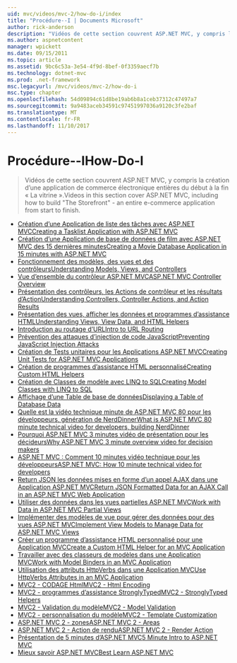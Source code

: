```yaml
---
uid: mvc/videos/mvc-2/how-do-i/index
title: "Procédure--I | Documents Microsoft"
author: rick-anderson
description: "Vidéos de cette section couvrent ASP.NET MVC, y compris la création d’une application de commerce électronique entières du début à la fin 'La vitrine -'."
ms.author: aspnetcontent
manager: wpickett
ms.date: 09/15/2011
ms.topic: article
ms.assetid: 9bc6c53a-3e54-4f9d-8bef-0f3359aecf7b
ms.technology: dotnet-mvc
ms.prod: .net-framework
msc.legacyurl: /mvc/videos/mvc-2/how-do-i
msc.type: chapter
ms.openlocfilehash: 54d09894c61d8be19ab6b8a1ceb37312c47497a7
ms.sourcegitcommit: 9a9483aceb34591c97451997036a9120c3fe2baf
ms.translationtype: MT
ms.contentlocale: fr-FR
ms.lasthandoff: 11/10/2017
---
```

<a name="how-do-i"></a><span data-ttu-id="92835-103">Procédure--I</span><span class="sxs-lookup"><span data-stu-id="92835-103">How-Do-I</span></span>
====================
> <span data-ttu-id="92835-104">Vidéos de cette section couvrent ASP.NET MVC, y compris la création d’une application de commerce électronique entières du début à la fin « La vitrine ».</span><span class="sxs-lookup"><span data-stu-id="92835-104">Videos in this section cover ASP.NET MVC, including how to build "The Storefront" - an entire e-commerce application from start to finish.</span></span>


- [<span data-ttu-id="92835-105">Création d’une Application de liste des tâches avec ASP.NET MVC</span><span class="sxs-lookup"><span data-stu-id="92835-105">Creating a Tasklist Application with ASP.NET MVC</span></span>](creating-a-tasklist-application-with-aspnet-mvc.md)
- [<span data-ttu-id="92835-106">Création d’une Application de base de données de film avec ASP.NET MVC des 15 dernières minutes</span><span class="sxs-lookup"><span data-stu-id="92835-106">Creating a Movie Database Application in 15 minutes with ASP.NET MVC</span></span>](creating-a-movie-database-application-in-15-minutes-with-aspnet-mvc.md)
- [<span data-ttu-id="92835-107">Fonctionnement des modèles, des vues et des contrôleurs</span><span class="sxs-lookup"><span data-stu-id="92835-107">Understanding Models, Views, and Controllers</span></span>](understanding-models-views-and-controllers.md)
- [<span data-ttu-id="92835-108">Vue d’ensemble du contrôleur ASP.NET MVC</span><span class="sxs-lookup"><span data-stu-id="92835-108">ASP.NET MVC Controller Overview</span></span>](aspnet-mvc-controller-overview.md)
- [<span data-ttu-id="92835-109">Présentation des contrôleurs, les Actions de contrôleur et les résultats d’Action</span><span class="sxs-lookup"><span data-stu-id="92835-109">Understanding Controllers, Controller Actions, and Action Results</span></span>](understanding-controllers-controller-actions-and-action-results.md)
- [<span data-ttu-id="92835-110">Présentation des vues, afficher les données et programmes d’assistance HTML</span><span class="sxs-lookup"><span data-stu-id="92835-110">Understanding Views, View Data, and HTML Helpers</span></span>](understanding-views-view-data-and-html-helpers.md)
- [<span data-ttu-id="92835-111">Introduction au routage d’URL</span><span class="sxs-lookup"><span data-stu-id="92835-111">Intro to URL Routing</span></span>](an-introduction-to-url-routing.md)
- [<span data-ttu-id="92835-112">Prévention des attaques d’injection de code JavaScript</span><span class="sxs-lookup"><span data-stu-id="92835-112">Preventing JavaScript Injection Attacks</span></span>](preventing-javascript-injection-attacks.md)
- [<span data-ttu-id="92835-113">Création de Tests unitaires pour les Applications ASP.NET MVC</span><span class="sxs-lookup"><span data-stu-id="92835-113">Creating Unit Tests for ASP.NET MVC Applications</span></span>](creating-unit-tests-for-aspnet-mvc-applications.md)
- [<span data-ttu-id="92835-114">Création de programmes d’assistance HTML personnalisé</span><span class="sxs-lookup"><span data-stu-id="92835-114">Creating Custom HTML Helpers</span></span>](creating-custom-html-helpers.md)
- [<span data-ttu-id="92835-115">Création de Classes de modèle avec LINQ to SQL</span><span class="sxs-lookup"><span data-stu-id="92835-115">Creating Model Classes with LINQ to SQL</span></span>](creating-model-classes-with-linq-to-sql.md)
- [<span data-ttu-id="92835-116">Affichage d’une Table de base de données</span><span class="sxs-lookup"><span data-stu-id="92835-116">Displaying a Table of Database Data</span></span>](displaying-a-table-of-database-data.md)
- [<span data-ttu-id="92835-117">Quelle est la vidéo technique minute de ASP.NET MVC 80 pour les développeurs, génération de NerdDinner</span><span class="sxs-lookup"><span data-stu-id="92835-117">What is ASP.NET MVC 80 minute technical video for developers, building NerdDinner</span></span>](what-is-aspnet-mvc-80-minute-technical-video-for-developers-building-nerddinner.md)
- [<span data-ttu-id="92835-118">Pourquoi ASP.NET MVC 3 minutes vidéo de présentation pour les décideurs</span><span class="sxs-lookup"><span data-stu-id="92835-118">Why ASP.NET MVC 3 minute overview video for decision makers</span></span>](why-aspnet-mvc-3-minute-overview-video-for-decision-makers.md)
- [<span data-ttu-id="92835-119">ASP.NET MVC : Comment 10 minutes vidéo technique pour les développeurs</span><span class="sxs-lookup"><span data-stu-id="92835-119">ASP.NET MVC: How 10 minute technical video for developers</span></span>](aspnet-mvc-how-10-minute-technical-video-for-developers.md)
- [<span data-ttu-id="92835-120">Return JSON les données mises en forme d’un appel AJAX dans une Application ASP.NET MVC</span><span class="sxs-lookup"><span data-stu-id="92835-120">Return JSON Formatted Data for an AJAX Call in an ASP.NET MVC Web Application</span></span>](how-do-i-return-json-formatted-data-for-an-ajax-call-in-an-aspnet-mvc-web-application.md)
- [<span data-ttu-id="92835-121">Utiliser des données dans les vues partielles ASP.NET MVC</span><span class="sxs-lookup"><span data-stu-id="92835-121">Work with Data in ASP.NET MVC Partial Views</span></span>](how-do-i-work-with-data-in-aspnet-mvc-partial-views.md)
- [<span data-ttu-id="92835-122">Implémenter des modèles de vue pour gérer des données pour des vues ASP.NET MVC</span><span class="sxs-lookup"><span data-stu-id="92835-122">Implement View Models to Manage Data for ASP.NET MVC Views</span></span>](how-do-i-implement-view-models-to-manage-data-for-aspnet-mvc-views.md)
- [<span data-ttu-id="92835-123">Créer un programme d’assistance HTML personnalisé pour une Application MVC</span><span class="sxs-lookup"><span data-stu-id="92835-123">Create a Custom HTML Helper for an MVC Application</span></span>](how-do-i-create-a-custom-html-helper-for-an-mvc-application.md)
- [<span data-ttu-id="92835-124">Travailler avec des classeurs de modèles dans une Application MVC</span><span class="sxs-lookup"><span data-stu-id="92835-124">Work with Model Binders in an MVC Application</span></span>](how-do-i-work-with-model-binders-in-an-mvc-application.md)
- [<span data-ttu-id="92835-125">Utilisation des attributs HttpVerbs dans une Application MVC</span><span class="sxs-lookup"><span data-stu-id="92835-125">Use HttpVerbs Attributes in an MVC Application</span></span>](how-do-i-use-httpverbs-attributes-in-an-mvc-application.md)
- [<span data-ttu-id="92835-126">MVC2 - CODAGE Html</span><span class="sxs-lookup"><span data-stu-id="92835-126">MVC2 - Html Encoding</span></span>](mvc2-html-encoding.md)
- [<span data-ttu-id="92835-127">MVC2 - programmes d’assistance StronglyTyped</span><span class="sxs-lookup"><span data-stu-id="92835-127">MVC2 - StronglyTyped Helpers</span></span>](mvc2-stronglytyped-helpers.md)
- [<span data-ttu-id="92835-128">MVC2 - Validation du modèle</span><span class="sxs-lookup"><span data-stu-id="92835-128">MVC2 - Model Validation</span></span>](mvc2-model-validation.md)
- [<span data-ttu-id="92835-129">MVC2 - personnalisation du modèle</span><span class="sxs-lookup"><span data-stu-id="92835-129">MVC2 - Template Customization</span></span>](mvc2-template-customization.md)
- [<span data-ttu-id="92835-130">ASP.NET MVC 2 - zones</span><span class="sxs-lookup"><span data-stu-id="92835-130">ASP.NET MVC 2 - Areas</span></span>](aspnet-mvc-2-areas.md)
- [<span data-ttu-id="92835-131">ASP.NET MVC 2 - Action de rendu</span><span class="sxs-lookup"><span data-stu-id="92835-131">ASP.NET MVC 2 - Render Action</span></span>](aspnet-mvc-2-render-action.md)
- [<span data-ttu-id="92835-132">Présentation de 5 minutes d’ASP.NET MVC</span><span class="sxs-lookup"><span data-stu-id="92835-132">5 Minute Intro to ASP.NET MVC</span></span>](5-minute-introduction-to-aspnet-mvc.md)
- [<span data-ttu-id="92835-133">Mieux savoir ASP.NET MVC</span><span class="sxs-lookup"><span data-stu-id="92835-133">Best Learn ASP.NET MVC</span></span>](how-to-best-learn-asp-net-mvc.md)
